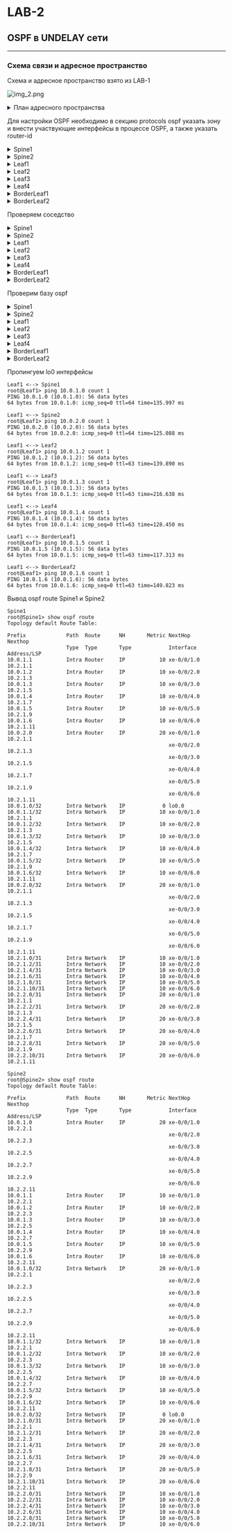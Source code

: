 # LAB-2

## OSPF в UNDELAY сети

---
### Схема связи и адресное пространство
Схема и адресное пространство взято из LAB-1

![img_2.png](screenshots/laba2.png)

<details>
<summary>План адресного пространства</summary>
Суммарный для Lo0 и Lo2 – 10.0.0.0/15

Loopack-s:
|             | Lo0 /32  |
|-------------|----------|
| Spine1      | 10.0.1.0 |
| Spine2      | 10.0.2.0 |

|             | Lo0 /32  |
|-------------|----------|
| Leaf1       | 10.0.1.1 |
| Leaf2       | 10.0.1.2 |
| Leaf3       | 10.0.1.3 |
| Leaf4       | 10.0.1.4 |
| BorderLeaf1 | 10.0.1.5 |
| BorderLeaf2 | 10.0.1.6 |
---
Суммарный для p2p и резерва – 10.2.0.0/15
| **Connection**   	| **Spine Address** 	| **Leaf Address** 	| **Subnet**  	|
|------------------	|-------------------	|------------------	|-------------	|
| Spine 1 → Leaf 1 	| 10.2.1.0          	| 10.2.1.1         	| 10.2.1.0/31 	|
| Spine 1 → Leaf 2 	| 10.2.1.2              | 10.2.1.3          | 10.2.1.2/31  	|
| Spine 1 → Leaf 3 	| 10.2.1.4              | 10.2.1.5          | 10.2.1.4/31  	|
| Spine 1 → Leaf 4 	| 10.2.1.6          	| 10.2.1.7         	| 10.2.1.6/31 	|
| Spine 1 → BorderLeaf 1 | 10.2.1.8         | 10.2.1.9          | 10.2.1.8/31  	|
| Spine 1 → BorderLeaf 2 | 10.2.1.10        | 10.2.1.11        	| 10.2.1.10/31 	|
|------------------	|----------------------	|------------------	|-------------	|
| Spine 2 → Leaf 1 	| 10.2.2.0              | 10.2.2.1          | 10.2.2.0/31  	|
| Spine 2 → Leaf 2 	| 10.2.2.2              | 10.2.2.3          | 10.2.1.2/31  	|
| Spine 2 → Leaf 3 	| 10.2.2.4              | 10.2.2.5          | 10.2.1.4/31  	|
| Spine 2 → Leaf 4 	| 10.2.2.6              | 10.2.2.7          | 10.2.1.6/31  	|
| Spine 2 → BorderLeaf 1 | 10.2.2.8         | 10.2.2.9         | 10.2.1.8/31  	|
| Spine 2 → BorderLeaf 2 | 10.2.2.10        | 10.2.2.11          | 10.2.1.10/31  |

---

### IP установлены следующим образом

root@Spine1> show interfaces terse | match "10.[0,1,2]"
```text
xe-0/0/1.0              up    up   inet     10.2.1.0/31     
xe-0/0/2.0              up    up   inet     10.2.1.2/31     
xe-0/0/3.0              up    up   inet     10.2.1.4/31     
xe-0/0/4.0              up    up   inet     10.2.1.6/31     
xe-0/0/5.0              up    up   inet     10.2.1.8/31     
xe-0/0/6.0              up    up   inet     10.2.1.10/31    
lo0.0                   up    up   inet     10.0.1.0            --> 0/0
```
root@Spine2> show interfaces terse | match "10.[0,1,2]"
```text
xe-0/0/1.0              up    up   inet     10.2.2.0/31     
xe-0/0/2.0              up    up   inet     10.2.2.2/31     
xe-0/0/3.0              up    up   inet     10.2.2.4/31     
xe-0/0/4.0              up    up   inet     10.2.2.6/31     
xe-0/0/5.0              up    up   inet     10.2.2.8/31     
xe-0/0/6.0              up    up   inet     10.2.2.10/31      
lo0.0                   up    up   inet     10.0.2.0            --> 0/0
```
root@Leaf1> show interfaces terse | match "10.[0,1,2]" 
```text
xe-0/0/1.0              up    up   inet     10.2.1.1/31     
xe-0/0/2.0              up    up   inet     10.2.2.1/31     
lo0.0                   up    up   inet     10.0.1.1            --> 0/0
```
root@Leaf2> show interfaces terse | match "10.[0,1,2]" 
```text
xe-0/0/1.0              up    up   inet     10.2.1.3/31     
xe-0/0/2.0              up    up   inet     10.2.2.3/31     
lo0.0                   up    up   inet     10.0.1.2            --> 0/0
```
root@Leaf3> show interfaces terse | match "10.[0,1,2]"  
  ```text
xe-0/0/1.0              up    up   inet     10.2.1.5/31     
xe-0/0/2.0              up    up   inet     10.2.2.5/31     
lo0.0                   up    up   inet     10.0.1.3            --> 0/0
```
root@Leaf4> show interfaces terse | match "10.[0,1,2]"    
```text
xe-0/0/1.0              up    up   inet     10.2.1.7/31     
xe-0/0/2.0              up    up   inet     10.2.2.7/31     
lo0.0                   up    up   inet     10.0.1.4            --> 0/0
```
root@BorderLeaf1> show interfaces terse | match "10.[0,1,2]" 
```text
xe-0/0/1.0              up    up   inet     10.2.1.9/31     
xe-0/0/2.0              up    up   inet     10.2.2.9/31     
lo0.0                   up    up   inet     10.0.1.5            --> 0/0
```
root@BorderLeaf2> show interfaces terse | match "10.[0,1,2]" 
```text
xe-0/0/1.0              up    up   inet     10.2.1.11/31    
xe-0/0/2.0              up    up   inet     10.2.2.11/31    
lo0.0                   up    up   inet     10.0.1.6            --> 0/0
```
</details>

Для настройки OSPF необходимо в секцию  protocols ospf указать зону и внести участвующие интерфейсы в процессе OSPF, а также указать router-id
<details>
<summary>Spine1</summary>

root@Spine1> show configuration protocols ospf
```text
area 0.0.0.0 {
    interface xe-0/0/1.0 {
        interface-type p2p;
    }
    interface xe-0/0/2.0 {
        interface-type p2p;
    }
    interface xe-0/0/3.0 {
        interface-type p2p;
    }
    interface xe-0/0/4.0 {
        interface-type p2p;
    }
    interface xe-0/0/5.0 {
        interface-type p2p;
    }
    interface xe-0/0/6.0 {
        interface-type p2p;
    }
    interface lo0.0;
}
reference-bandwidth 100g;

root@Spine1> show configuration routing-options 
router-id 10.0.1.0;
```
</details>

<details>
<summary>Spine2</summary>

root@Spine2> show configuration protocols ospf
```text
area 0.0.0.0 {
    interface xe-0/0/1.0 {
        interface-type p2p;
    }
    interface xe-0/0/2.0 {
        interface-type p2p;
    }
    interface xe-0/0/3.0 {
        interface-type p2p;
    }
    interface xe-0/0/4.0 {
        interface-type p2p;
    }
    interface xe-0/0/5.0 {
        interface-type p2p;
    }
    interface xe-0/0/6.0 {
        interface-type p2p;
    }
    interface lo0.0;
}
reference-bandwidth 100g;

{master:0}
root@Spine2> show configuration routing-options 
router-id 10.0.2.0;
```
</details>

<details>
<summary>Leaf1</summary>

root@Leaf1> show configuration protocols ospf 
```text
area 0.0.0.0 {
    interface xe-0/0/1.0 {
        interface-type p2p;
    }
    interface xe-0/0/2.0 {
        interface-type p2p;
    }
    interface lo0.0;
}
reference-bandwidth 100g;

{master:0}
root@Leaf1> show configuration routing-options 
router-id 10.0.1.1;
```
</details>

<details>
<summary>Leaf2</summary>

root@Leaf2> show configuration protocols ospf
```text
area 0.0.0.0 {
    interface xe-0/0/1.0 {
        interface-type p2p;
    }
    interface xe-0/0/2.0 {
        interface-type p2p;
    }
    interface lo0.0;
}
reference-bandwidth 100g;

{master:0}
root@Leaf2> show configuration routing-options 
router-id 10.0.1.2;
```
</details>
<details>

<summary>Leaf3</summary>

root@Leaf3> show configuration protocols ospf
```text
area 0.0.0.0 {
    interface xe-0/0/1.0 {
        interface-type p2p;
    }
    interface xe-0/0/2.0 {
        interface-type p2p;
    }
    interface lo0.0;
}
reference-bandwidth 100g;

{master:0}
root@Leaf3> show configuration routing-options 
router-id 10.0.1.3;
```
</details>

<details>
<summary>Leaf4</summary>

root@Leaf4> show configuration protocols ospf 
```text
area 0.0.0.0 {
    interface xe-0/0/1.0 {
        interface-type p2p;
    }
    interface xe-0/0/2.0 {
        interface-type p2p;
    }
    interface lo0.0;
}
reference-bandwidth 100g;

{master:0}
root@Leaf4> show configuration routing-options 
router-id 10.0.1.4;
```
</details>

<details>
<summary>BorderLeaf1</summary>

root@BorderLeaf1> show configuration protocols ospf
```text
area 0.0.0.0 {
    interface xe-0/0/1.0 {
        interface-type p2p;
    }
    interface xe-0/0/2.0 {
        interface-type p2p;
    }
    interface lo0.0;
}
reference-bandwidth 100g;

{master:0}
root@BorderLeaf1> show configuration routing-options 
router-id 10.0.1.5;
```
</details>

<details>
<summary>BorderLeaf2</summary>

root@BorderLeaf2> show configuration protocols ospf
```text
area 0.0.0.0 {
    interface xe-0/0/1.0 {
        interface-type p2p;
    }
    interface xe-0/0/2.0 {
        interface-type p2p;
    }
    interface lo0.0;
}
reference-bandwidth 100g
root@BorderLeaf2> show configuration routing-options 
router-id 10.0.1.6;
```
</details>

Проверяем соседство
<details>
<summary>Spine1</summary>

```text
root@Spine1> show ospf neighbor 
Address          Interface              State           ID               Pri  Dead
10.2.1.1         xe-0/0/1.0             Full            10.0.1.1         128    37
10.2.1.3         xe-0/0/2.0             Full            10.0.1.2         128    37
10.2.1.5         xe-0/0/3.0             Full            10.0.1.3         128    34
10.2.1.7         xe-0/0/4.0             Full            10.0.1.4         128    38
10.2.1.9         xe-0/0/5.0             Full            10.0.1.5         128    37
10.2.1.11        xe-0/0/6.0             Full            10.0.1.6         128    38
```
</details>
<details>
<summary>Spine2</summary>

```text
root@Spine2> show ospf neighbor 
Address          Interface              State           ID               Pri  Dead
10.2.2.1         xe-0/0/1.0             Full            10.0.1.1         128    32
10.2.2.3         xe-0/0/2.0             Full            10.0.1.2         128    34
10.2.2.5         xe-0/0/3.0             Full            10.0.1.3         128    33
10.2.2.7         xe-0/0/4.0             Full            10.0.1.4         128    33
10.2.2.9         xe-0/0/5.0             Full            10.0.1.5         128    36
10.2.2.11        xe-0/0/6.0             Full            10.0.1.6         128    31
```
</details>
<details>
<summary>Leaf1</summary>

```text
root@Leaf1> show ospf neighbor 
Address          Interface              State           ID               Pri  Dead
10.2.1.0         xe-0/0/1.0             Full            10.0.1.0         128    37
10.2.2.0         xe-0/0/2.0             Full            10.0.2.0         128    32
```
</details>
<details>
<summary>Leaf2</summary>

```text
root@Leaf2> show ospf neighbor 
Address          Interface              State           ID               Pri  Dead
10.2.1.2         xe-0/0/1.0             Full            10.0.1.0         128    38
10.2.2.2         xe-0/0/2.0             Full            10.0.2.0         128    35
```
</details>
<details>
<summary>Leaf3</summary>

```text
root@Leaf3> show ospf neighbor 
Address          Interface              State           ID               Pri  Dead
10.2.1.4         xe-0/0/1.0             Full            10.0.1.0         128    33
10.2.2.4         xe-0/0/2.0             Full            10.0.2.0         128    36
```
</details>
<details>
<summary>Leaf4</summary>

```text
root@Leaf4> show ospf neighbor 
Address          Interface              State           ID               Pri  Dead
10.2.1.6         xe-0/0/1.0             Full            10.0.1.0         128    39
10.2.2.6         xe-0/0/2.0             Full            10.0.2.0         128    39
```
</details>
<details>
<summary>BorderLeaf1</summary>

```text
root@BorderLeaf1> show ospf neighbor 
Address          Interface              State           ID               Pri  Dead
10.2.1.8         xe-0/0/1.0             Full            10.0.1.0         128    35
10.2.2.8         xe-0/0/2.0             Full            10.0.2.0         128    35
```
</details>
<details>
<summary>BorderLeaf2</summary>

```text
root@BorderLeaf2> show ospf neighbor 
Address          Interface              State           ID               Pri  Dead
10.2.1.10        xe-0/0/1.0             Full            10.0.1.0         128    31
10.2.2.10        xe-0/0/2.0             Full            10.0.2.0         128    34
```
</details>

Проверим базу ospf 
<details>
<summary>Spine1</summary>

```text
root@Spine1> show ospf database 

    OSPF database, Area 0.0.0.0
 Type       ID               Adv Rtr           Seq      Age  Opt  Cksum  Len 
Router  *10.0.1.0         10.0.1.0         0x80000020  1798  0x22 0x6e2d 180
Router   10.0.1.1         10.0.1.1         0x80000023   446  0x22 0xb486  84
Router   10.0.1.2         10.0.1.2         0x80000022   954  0x22 0x22f   84
Router   10.0.1.3         10.0.1.3         0x8000001f   947  0x22 0x53d5  84
Router   10.0.1.4         10.0.1.4         0x8000001f   954  0x22 0x9e7f  84
Router   10.0.1.5         10.0.1.5         0x80000022  2347  0x22 0xe32c  84
Router   10.0.1.6         10.0.1.6         0x8000001a  2374  0x22 0x3fcd  84
Router   10.0.2.0         10.0.2.0         0x8000002d   447  0x22 0x7b04 180
```
</details>

<details>
<summary>Spine2</summary>

```text
root@Spine2> show ospf database 

    OSPF database, Area 0.0.0.0
 Type       ID               Adv Rtr           Seq      Age  Opt  Cksum  Len 
Router   10.0.1.0         10.0.1.0         0x80000020  2121  0x22 0x6e2d 180
Router   10.0.1.1         10.0.1.1         0x80000023   767  0x22 0xb486  84
Router   10.0.1.2         10.0.1.2         0x80000022  1275  0x22 0x22f   84
Router   10.0.1.3         10.0.1.3         0x8000001f  1268  0x22 0x53d5  84
Router   10.0.1.4         10.0.1.4         0x8000001f  1275  0x22 0x9e7f  84
Router   10.0.1.5         10.0.1.5         0x80000022  2668  0x22 0xe32c  84
Router   10.0.1.6         10.0.1.6         0x8000001a  2695  0x22 0x3fcd  84
Router  *10.0.2.0         10.0.2.0         0x8000002d   766  0x22 0x7b04 180
```
</details>

<details>
<summary>Leaf1</summary>

```text
root@Leaf1> show ospf database 

    OSPF database, Area 0.0.0.0
 Type       ID               Adv Rtr           Seq      Age  Opt  Cksum  Len 
Router   10.0.1.0         10.0.1.0         0x80000020  2144  0x22 0x6e2d 180
Router  *10.0.1.1         10.0.1.1         0x80000023   790  0x22 0xb486  84
Router   10.0.1.2         10.0.1.2         0x80000022  1300  0x22 0x22f   84
Router   10.0.1.3         10.0.1.3         0x8000001f  1293  0x22 0x53d5  84
Router   10.0.1.4         10.0.1.4         0x8000001f  1300  0x22 0x9e7f  84
Router   10.0.1.5         10.0.1.5         0x80000022  2693  0x22 0xe32c  84
Router   10.0.1.6         10.0.1.6         0x8000001a  2720  0x22 0x3fcd  84
Router   10.0.2.0         10.0.2.0         0x8000002d   791  0x22 0x7b04 180
```
</details>

<details>
<summary>Leaf2</summary>

```text
root@Leaf2> show ospf database 

    OSPF database, Area 0.0.0.0
 Type       ID               Adv Rtr           Seq      Age  Opt  Cksum  Len 
Router   10.0.1.0         10.0.1.0         0x80000020  2191  0x22 0x6e2d 180
Router   10.0.1.1         10.0.1.1         0x80000023   839  0x22 0xb486  84
Router  *10.0.1.2         10.0.1.2         0x80000022  1345  0x22 0x22f   84
Router   10.0.1.3         10.0.1.3         0x8000001f  1340  0x22 0x53d5  84
Router   10.0.1.4         10.0.1.4         0x8000001f  1347  0x22 0x9e7f  84
Router   10.0.1.5         10.0.1.5         0x80000022  2740  0x22 0xe32c  84
Router   10.0.1.6         10.0.1.6         0x8000001a  2767  0x22 0x3fcd  84
Router   10.0.2.0         10.0.2.0         0x8000002d   838  0x22 0x7b04 180
```
</details>

<details>
<summary>Leaf3</summary>

```text
root@Leaf3> show ospf database 

    OSPF database, Area 0.0.0.0
 Type       ID               Adv Rtr           Seq      Age  Opt  Cksum  Len 
Router   10.0.1.0         10.0.1.0         0x80000020  2212  0x22 0x6e2d 180
Router   10.0.1.1         10.0.1.1         0x80000023   861  0x22 0xb486  84
Router   10.0.1.2         10.0.1.2         0x80000022  1369  0x22 0x22f   84
Router  *10.0.1.3         10.0.1.3         0x8000001f  1360  0x22 0x53d5  84
Router   10.0.1.4         10.0.1.4         0x8000001f  1369  0x22 0x9e7f  84
Router   10.0.1.5         10.0.1.5         0x80000022  2762  0x22 0xe32c  84
Router   10.0.1.6         10.0.1.6         0x8000001a  2789  0x22 0x3fcd  84
Router   10.0.2.0         10.0.2.0         0x8000002d   860  0x22 0x7b04 180
```
</details>

<details>
<summary>Leaf4</summary>

```text
root@Leaf4> show ospf database 

    OSPF database, Area 0.0.0.0
 Type       ID               Adv Rtr           Seq      Age  Opt  Cksum  Len 
Router   10.0.1.0         10.0.1.0         0x80000020  2233  0x22 0x6e2d 180
Router   10.0.1.1         10.0.1.1         0x80000023   881  0x22 0xb486  84
Router   10.0.1.2         10.0.1.2         0x80000022  1390  0x22 0x22f   84
Router   10.0.1.3         10.0.1.3         0x8000001f  1382  0x22 0x53d5  84
Router  *10.0.1.4         10.0.1.4         0x8000001f  1388  0x22 0x9e7f  84
Router   10.0.1.5         10.0.1.5         0x80000022  2783  0x22 0xe32c  84
Router   10.0.1.6         10.0.1.6         0x8000001a  2810  0x22 0x3fcd  84
Router   10.0.2.0         10.0.2.0         0x8000002d   880  0x22 0x7b04 180
```
</details>

<details>
<summary>BorderLeaf1</summary>

```text
root@BorderLeaf1> show ospf database 

    OSPF database, Area 0.0.0.0
 Type       ID               Adv Rtr           Seq      Age  Opt  Cksum  Len 
Router   10.0.1.0         10.0.1.0         0x80000020  2252  0x22 0x6e2d 180
Router   10.0.1.1         10.0.1.1         0x80000023   900  0x22 0xb486  84
Router   10.0.1.2         10.0.1.2         0x80000022  1408  0x22 0x22f   84
Router   10.0.1.3         10.0.1.3         0x8000001f  1401  0x22 0x53d5  84
Router   10.0.1.4         10.0.1.4         0x8000001f  1408  0x22 0x9e7f  84
Router  *10.0.1.5         10.0.1.5         0x80000022  2799  0x22 0xe32c  84
Router   10.0.1.6         10.0.1.6         0x8000001a  2828  0x22 0x3fcd  84
Router   10.0.2.0         10.0.2.0         0x8000002d   899  0x22 0x7b04 180
```
</details>

<details>
<summary>BorderLeaf2</summary>

```text
root@BorderLeaf2> show ospf database 

    OSPF database, Area 0.0.0.0
 Type       ID               Adv Rtr           Seq      Age  Opt  Cksum  Len 
Router   10.0.1.0         10.0.1.0         0x80000020  2268  0x22 0x6e2d 180
Router   10.0.1.1         10.0.1.1         0x80000023   916  0x22 0xb486  84
Router   10.0.1.2         10.0.1.2         0x80000022  1425  0x22 0x22f   84
Router   10.0.1.3         10.0.1.3         0x8000001f  1417  0x22 0x53d5  84
Router   10.0.1.4         10.0.1.4         0x8000001f  1425  0x22 0x9e7f  84
Router   10.0.1.5         10.0.1.5         0x80000022  2817  0x22 0xe32c  84
Router  *10.0.1.6         10.0.1.6         0x8000001a  2843  0x22 0x3fcd  84
Router   10.0.2.0         10.0.2.0         0x8000002d   915  0x22 0x7b04 180
```
</details>

Пропингуем lo0 интерфейсы
```text
Leaf1 <--> Spine1
root@Leaf1> ping 10.0.1.0 count 1    
PING 10.0.1.0 (10.0.1.0): 56 data bytes
64 bytes from 10.0.1.0: icmp_seq=0 ttl=64 time=135.997 ms

Leaf1 <--> Spine2
root@Leaf1> ping 10.0.2.0 count 1    
PING 10.0.2.0 (10.0.2.0): 56 data bytes
64 bytes from 10.0.2.0: icmp_seq=0 ttl=64 time=125.088 ms

Leaf1 <--> Leaf2
root@Leaf1> ping 10.0.1.2 count 1    
PING 10.0.1.2 (10.0.1.2): 56 data bytes
64 bytes from 10.0.1.2: icmp_seq=0 ttl=63 time=139.890 ms

Leaf1 <--> Leaf3
root@Leaf1> ping 10.0.1.3 count 1    
PING 10.0.1.3 (10.0.1.3): 56 data bytes
64 bytes from 10.0.1.3: icmp_seq=0 ttl=63 time=216.638 ms

Leaf1 <--> Leaf4
root@Leaf1> ping 10.0.1.4 count 1    
PING 10.0.1.4 (10.0.1.4): 56 data bytes
64 bytes from 10.0.1.4: icmp_seq=0 ttl=63 time=128.450 ms

Leaf1 <--> BorderLeaf1
root@Leaf1> ping 10.0.1.5 count 1    
PING 10.0.1.5 (10.0.1.5): 56 data bytes
64 bytes from 10.0.1.5: icmp_seq=0 ttl=63 time=117.313 ms

Leaf1 <--> BorderLeaf2
root@Leaf1> ping 10.0.1.6 count 1    
PING 10.0.1.6 (10.0.1.6): 56 data bytes
64 bytes from 10.0.1.6: icmp_seq=0 ttl=63 time=149.823 ms
```
Вывод ospf route Spine1 и Spine2
```text
Spine1
root@Spine1> show ospf route 
Topology default Route Table:

Prefix             Path  Route      NH       Metric NextHop       Nexthop      
                   Type  Type       Type            Interface     Address/LSP
10.0.1.1           Intra Router     IP           10 xe-0/0/1.0    10.2.1.1
10.0.1.2           Intra Router     IP           10 xe-0/0/2.0    10.2.1.3
10.0.1.3           Intra Router     IP           10 xe-0/0/3.0    10.2.1.5
10.0.1.4           Intra Router     IP           10 xe-0/0/4.0    10.2.1.7
10.0.1.5           Intra Router     IP           10 xe-0/0/5.0    10.2.1.9
10.0.1.6           Intra Router     IP           10 xe-0/0/6.0    10.2.1.11
10.0.2.0           Intra Router     IP           20 xe-0/0/1.0    10.2.1.1
                                                    xe-0/0/2.0    10.2.1.3
                                                    xe-0/0/3.0    10.2.1.5
                                                    xe-0/0/4.0    10.2.1.7
                                                    xe-0/0/5.0    10.2.1.9
                                                    xe-0/0/6.0    10.2.1.11
10.0.1.0/32        Intra Network    IP            0 lo0.0
10.0.1.1/32        Intra Network    IP           10 xe-0/0/1.0    10.2.1.1
10.0.1.2/32        Intra Network    IP           10 xe-0/0/2.0    10.2.1.3
10.0.1.3/32        Intra Network    IP           10 xe-0/0/3.0    10.2.1.5
10.0.1.4/32        Intra Network    IP           10 xe-0/0/4.0    10.2.1.7
10.0.1.5/32        Intra Network    IP           10 xe-0/0/5.0    10.2.1.9
10.0.1.6/32        Intra Network    IP           10 xe-0/0/6.0    10.2.1.11
10.0.2.0/32        Intra Network    IP           20 xe-0/0/1.0    10.2.1.1
                                                    xe-0/0/2.0    10.2.1.3
                                                    xe-0/0/3.0    10.2.1.5
                                                    xe-0/0/4.0    10.2.1.7
                                                    xe-0/0/5.0    10.2.1.9
                                                    xe-0/0/6.0    10.2.1.11
10.2.1.0/31        Intra Network    IP           10 xe-0/0/1.0
10.2.1.2/31        Intra Network    IP           10 xe-0/0/2.0
10.2.1.4/31        Intra Network    IP           10 xe-0/0/3.0
10.2.1.6/31        Intra Network    IP           10 xe-0/0/4.0
10.2.1.8/31        Intra Network    IP           10 xe-0/0/5.0
10.2.1.10/31       Intra Network    IP           10 xe-0/0/6.0
10.2.2.0/31        Intra Network    IP           20 xe-0/0/1.0    10.2.1.1
10.2.2.2/31        Intra Network    IP           20 xe-0/0/2.0    10.2.1.3
10.2.2.4/31        Intra Network    IP           20 xe-0/0/3.0    10.2.1.5
10.2.2.6/31        Intra Network    IP           20 xe-0/0/4.0    10.2.1.7
10.2.2.8/31        Intra Network    IP           20 xe-0/0/5.0    10.2.1.9
10.2.2.10/31       Intra Network    IP           20 xe-0/0/6.0    10.2.1.11

Spine2
root@Spine2> show ospf route 
Topology default Route Table:

Prefix             Path  Route      NH       Metric NextHop       Nexthop      
                   Type  Type       Type            Interface     Address/LSP
10.0.1.0           Intra Router     IP           20 xe-0/0/1.0    10.2.2.1
                                                    xe-0/0/2.0    10.2.2.3
                                                    xe-0/0/3.0    10.2.2.5
                                                    xe-0/0/4.0    10.2.2.7
                                                    xe-0/0/5.0    10.2.2.9
                                                    xe-0/0/6.0    10.2.2.11
10.0.1.1           Intra Router     IP           10 xe-0/0/1.0    10.2.2.1
10.0.1.2           Intra Router     IP           10 xe-0/0/2.0    10.2.2.3
10.0.1.3           Intra Router     IP           10 xe-0/0/3.0    10.2.2.5
10.0.1.4           Intra Router     IP           10 xe-0/0/4.0    10.2.2.7
10.0.1.5           Intra Router     IP           10 xe-0/0/5.0    10.2.2.9
10.0.1.6           Intra Router     IP           10 xe-0/0/6.0    10.2.2.11
10.0.1.0/32        Intra Network    IP           20 xe-0/0/1.0    10.2.2.1
                                                    xe-0/0/2.0    10.2.2.3
                                                    xe-0/0/3.0    10.2.2.5
                                                    xe-0/0/4.0    10.2.2.7
                                                    xe-0/0/5.0    10.2.2.9
                                                    xe-0/0/6.0    10.2.2.11
10.0.1.1/32        Intra Network    IP           10 xe-0/0/1.0    10.2.2.1
10.0.1.2/32        Intra Network    IP           10 xe-0/0/2.0    10.2.2.3
10.0.1.3/32        Intra Network    IP           10 xe-0/0/3.0    10.2.2.5
10.0.1.4/32        Intra Network    IP           10 xe-0/0/4.0    10.2.2.7
10.0.1.5/32        Intra Network    IP           10 xe-0/0/5.0    10.2.2.9
10.0.1.6/32        Intra Network    IP           10 xe-0/0/6.0    10.2.2.11
10.0.2.0/32        Intra Network    IP            0 lo0.0
10.2.1.0/31        Intra Network    IP           20 xe-0/0/1.0    10.2.2.1
10.2.1.2/31        Intra Network    IP           20 xe-0/0/2.0    10.2.2.3
10.2.1.4/31        Intra Network    IP           20 xe-0/0/3.0    10.2.2.5
10.2.1.6/31        Intra Network    IP           20 xe-0/0/4.0    10.2.2.7
10.2.1.8/31        Intra Network    IP           20 xe-0/0/5.0    10.2.2.9
10.2.1.10/31       Intra Network    IP           20 xe-0/0/6.0    10.2.2.11
10.2.2.0/31        Intra Network    IP           10 xe-0/0/1.0
10.2.2.2/31        Intra Network    IP           10 xe-0/0/2.0
10.2.2.4/31        Intra Network    IP           10 xe-0/0/3.0
10.2.2.6/31        Intra Network    IP           10 xe-0/0/4.0
10.2.2.8/31        Intra Network    IP           10 xe-0/0/5.0
10.2.2.10/31       Intra Network    IP           10 xe-0/0/6.0
```